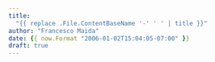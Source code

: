 ```yaml
---
title: 
  "{{ replace .File.ContentBaseName '-' ' ' | title }}"
author: "Francesco Maida"
date: {{ now.Format "2006-01-02T15:04:05-07:00" }}
draft: true
---
```


